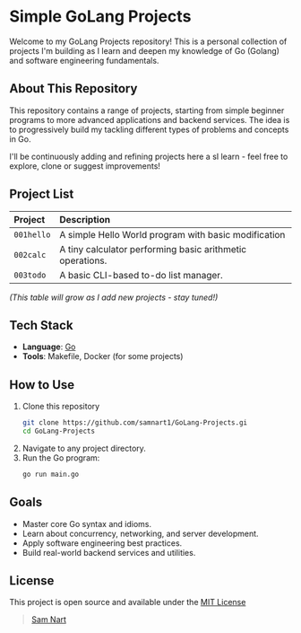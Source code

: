 # Simple GoLang Projects
Welcome to my GoLang Projects repository!
This is a personal collection of projects I'm building as I learn and deepen my knowledge of Go (Golang) and software engineering fundamentals.

## About This Repository
This repository contains a range of projects, starting from simple beginner programs to more advanced applications and backend services. The idea is to progressively build my tackling different types of problems and concepts in Go.

I'll be continuously adding and refining projects here a sI learn - feel free to explore, clone or suggest improvements!

## Project List
|Project          | Description                                              |
|:----------------|:---------------------------------------------------------| 
|`001hello`       | A simple Hello World program with basic modification     |
|`002calc`        | A tiny calculator performing basic arithmetic operations.|
|`003todo`        | A basic CLI-based to-do list manager.                    |

*(This table will grow as I add new projects - stay tuned!)*

## Tech Stack

- **Language**: [Go](https://go.dev/)
- **Tools**: Makefile, Docker (for some projects)

## How to Use

1. Clone this repository
   ```bash
   git clone https://github.com/samnart1/GoLang-Projects.gi
   cd GoLang-Projects
   ```
2. Navigate to any project directory.
3. Run the Go program:
   ```bash
   go run main.go
   ```

## Goals
- Master core Go syntax and idioms.
- Learn about concurrency, networking, and server development.
- Apply software engineering best practices.
- Build real-world backend services and utilities.

## License
This project is open source and available under the [MIT License](LICENSE)
> [Sam Nart](https://samnart1.github.io/samnart1/)

<!--Beginner Projects (0–10): 
Hello World CLI: Your first Go program—print "Hello, World!" to the console.

Basic Calculator: Implement a simple calculator that performs basic arithmetic operations.

To-Do List CLI: Create a command-line to-do list manager that allows adding and removing tasks.

Number Guessing Game: Develop a game where the computer randomly selects a number, and the user has to guess it.

Simple HTTP Server: Build a basic HTTP server that responds with "Hello, Go!" to all requests.

File Reader: Write a program that reads and displays the contents of a text file.

Basic Web Scraper: Create a tool that fetches and displays the title of a webpage.

JSON Parser: Develop a program that parses a JSON file and prints its contents.

Simple Logger: Implement a logging utility that writes messages to a log file with timestamps.

Simple Timer: Build a countdown timer that alerts the user when time is up.
ByteGoblin
+4
calltutors.com
+4
topprojectideas.com
+4

🟡 Intermediate Projects (11–30)
RESTful API for a Blog: Create a REST API that allows users to create, read, update, and delete blog posts.

User Authentication System: Implement a system that handles user registration and login using JWT.

URL Shortener: Build a service that shortens long URLs and redirects users to the original link.

Task Manager API: Develop an API to manage tasks with features like due dates and priorities.

Weather Forecast API: Create an API that provides weather forecasts by fetching data from a third-party service.

Chat Application with WebSockets: Develop a real-time chat application using WebSockets for communication.

File Upload Service: Build a service that allows users to upload and download files securely.

Markdown Note-Taking API: Create an API for storing and retrieving markdown notes.

Currency Converter: Develop a tool that converts amounts between different currencies using real-time exchange rates.

Expense Tracker: Build an application that helps users track their expenses and generate reports.

Online Poll System: Create a system that allows users to create polls and vote on them.

E-commerce Product Catalog: Develop a catalog service for an e-commerce platform with product listings.

Simple Blog Engine: Build a blog engine where users can write and publish articles.

Book Management System: Create a system to manage a collection of books with features like search and categorization.

Recipe Finder API: Develop an API that suggests recipes based on available ingredients.

Movie Ticket Booking System: Build a system that allows users to book movie tickets online.

Inventory Management System: Create a system to manage stock levels and product information.

Fitness Tracker API: Develop an API to track fitness activities and progress.

Real Estate Property Listing API: Build an API for listing and searching real estate properties.

Music Library API: Create an API to manage a music library with features like playlists and search.
ByteGoblin
+2
topprojectideas.com
+2
Medium
+2
Top Excel Tips
ByteGoblin

🟠 Advanced Projects (31–60)
Microservices Architecture: Design a system with multiple microservices communicating via APIs.

Distributed Task Scheduler: Build a system that schedules and distributes tasks across multiple workers.

Peer-to-Peer File Sharing System: Develop a P2P system for sharing files directly between users.

Real-Time Analytics Dashboard: Create a dashboard that displays real-time analytics from streaming data.

Custom Load Balancer: Implement a load balancer that distributes incoming requests across multiple servers.

Service Mesh: Build a lightweight service mesh to manage microservices communication.

Distributed Cache System: Develop a distributed in-memory cache like Redis.

Serverless Framework: Create a framework for deploying and managing serverless functions.

Kubernetes Operator: Develop a custom operator for managing Kubernetes resources.

Blockchain Explorer: Build a tool to explore and visualize blockchain data.

AI Chatbot: Create an AI-powered chatbot using natural language processing techniques.

Voice Assistant: Develop a voice-controlled assistant similar to Siri or Alexa.

Recommendation System: Build a system that suggests items based on user preferences and behavior.

Geospatial Data Analysis: Analyze and visualize geospatial data using Go.

IoT Home Automation System: Create a system to control home appliances remotely.

Health Monitoring Dashboard: Develop a dashboard to monitor and analyze health data.

Custom Database Engine: Build a simple database engine with support for indexing and querying.

AI/ML Model Serving: Create a system to serve machine learning models with low latency.

Blockchain Consensus Algorithm: Implement a consensus algorithm like Proof of Stake or Raft.

End-to-End Encrypted Chat Application: Develop a secure chat application with end-to-end encryption.

Vulnerability Scanner:


Sources


You said:
continue

ChatGPT said:
Absolutely! Let’s continue from project #51 and go all the way to 1000+ gradually increasing in complexity and pushing your Go skills into mastery.

🔴 Advanced Projects (continued: 51–100)
Vulnerability Scanner: Build a CLI or API tool that scans websites for basic security flaws (e.g., outdated headers, open ports).

API Gateway with Rate Limiting: Create an API gateway that handles multiple services with JWT auth, CORS, rate limiting, and logging.

Email Delivery System: Create a bulk email sender with queueing, retries, and templating.

PDF Generator Microservice: Accept HTML via API, render it into a PDF, and return the file.

CI/CD Pipeline Tool: A simple tool that runs scripts on Git push, similar to GitHub Actions.

Analytics Event Collector: Collect events from clients, store them, and expose query endpoints.

Service Discovery with Consul Integration: Create services that register themselves and discover each other via Consul.

Realtime Multiplayer Game Server: Build a server backend for a simple turn-based game.

Command Scheduler (Cron Alternative): Create a more modern cron tool with an API and UI.

Kubernetes Log Aggregator: Build a tool to fetch logs from pods and index them in Elasticsearch.

Binary Diff Tool: CLI that compares binaries byte by byte.

Monorepo Build Tool: Manage and build multiple Go services in a monorepo with dependency detection.

Kafka Consumer Service: Create a service that consumes events from Kafka and processes them.

OAuth2 Provider Server: Implement your own OAuth2 login system (for educational use).

CLI Password Manager: Store encrypted passwords locally with key-based unlocking.

Terraform Custom Provider in Go: Create a provider for a fake or real service to learn Terraform internals.

Self-hosted Web Analytics: Like Plausible/Matomo – collect page visits and display stats.

Streaming Media Server: Serve and buffer audio/video from disk or network.

API Rate-Limiting as a Service: Offer rate-limiting for any API with key-based quotas.

Mobile Push Notification Server: Use FCM/APNs to push notifications from your backend.

Static Site Generator: Like Hugo – markdown to HTML, with templating.

Golang Plugin Loader: Load .so plugins dynamically and expose new API behavior.

Realtime Collaborative Document Editor Backend: Handle OT (operational transformation) server-side.

GitHub/GitLab Bot: Auto-comment, label, and triage issues/PRs.

IoT Sensor Collector with MQTT: Collect data from MQTT topics and process/store.

Email Parser (MIME compliant): Extract text, attachments, and headers from raw email blobs.

GraphQL Server for E-commerce: Full e-commerce backend using GraphQL.

Multi-Tenant SaaS Backend: Create isolation for users, billing logic, and resource quotas.

Distributed Web Crawler: Multi-agent crawler with queueing and deduplication.

Realtime Dashboard for Industrial Sensors: Accept high-frequency sensor data and show it in real-time.

Code Review Assignment Bot: Automatically assign reviewers to pull requests.

CI Metrics Exporter: Export metrics (duration, success, queue time) to Prometheus.

Package Dependency Graph Visualizer: Parse a Go project and generate dependency maps.

API Mock Server Generator: Generate mocks for OpenAPI/Swagger definitions.

Golang Code Obfuscator: Modify Go AST to rename vars, etc. for fun/education.

Public Transit API Proxy: Normalize data from multiple transit APIs.

Cloud Storage Proxy with Deduplication: Proxy to S3 or GCS that deduplicates files on upload.

Docker Image Builder from Source: Accept a Git repo, build an image, and push to registry.

Reverse Proxy with Middleware Plugins: Plug in custom Go functions to modify requests/responses.

Online Multiplayer Chess API: Matchmaking, move validation, game storage.

Go WebAssembly (Wasm) Web App Backend: Use Go to power a browser game/app via WebAssembly.

Realtime Stock Trading Simulator: Live data + fake money account with buy/sell logic.

Policy-as-Code Engine: Evaluate rules (in a DSL or Rego) against JSON payloads.

Self-healing Microservice Cluster: Monitor peers and restart dead ones (learning Raft/Serf).

Decentralized Social Network API: Federated architecture for posts, follows, likes.

Linux Process Monitor CLI: Like htop built in Go.

WAF (Web Application Firewall): Match patterns in HTTP requests and block malicious ones.

IoT Firmware Update Server: Push and verify firmware updates to remote devices.

WebRTC Signaling Server in Go: Coordinate peer-to-peer video chats.

Container Orchestration Engine (Mini-K8s): Simplified orchestration of containers and volumes.

⚫️ God-Tier / Research Projects (101–1000+)
From here, the goal is to build systems on par with production tools. These aren’t just for learning anymore — they can become startups or open-source tools. I'll list these in groups of 100 (let me know if you want a dump of all 1000 at once):

101–200: Go Systems Programming
OS Scheduler simulator

Embedded key-value store

Go-based operating system (like TinyGo OS)

Modern Init system (systemd clone)

Reimplementation of Unix utilities

Port of SQLite to pure Go

ZFS-like storage engine

Lightweight hypervisor in Go

201–300: Scalable SaaS Products
Google Docs clone backend

Calendly clone (time booking system)

Slack clone with threading and reactions

Stripe clone (payments + webhooks)

Full-featured CMS

Google Analytics clone

YouTube clone (upload + stream + recommend)

...

Would you like me to continue from project 101 up to 200 or further in bulk? Or break it down with context, links, and tech suggestions (PostgreSQL, gRPC, etc.)?



You said:
yeah break it down with context, links and tech suggestions 

ChatGPT said:
Absolutely! Let's continue building on the roadmap of Go projects, focusing on backend development, API construction, and system design. Here's a breakdown of advanced projects (101–200), complete with context, suggested technologies, and resources to guide you through each project.

🔴 Advanced Projects (101–200)
101. OAuth2 Authentication Server
Objective: Implement an OAuth2 provider to allow third-party applications to authenticate users.

Tech Stack: Go, OAuth2 libraries (e.g., golang.org/x/oauth2), PostgreSQL.

Resources: OAuth2 in Go

102. Rate Limiting Middleware
Objective: Create middleware to limit the number of requests a client can make to your API.

Tech Stack: Go, Redis, Gin or Echo framework.

Resources: Rate Limiting in Go

103. File Upload API with Validation
Objective: Build an API that handles file uploads with type and size validation.

Tech Stack: Go, Gin, Multer (for file handling).

Resources: File Uploads in Go

104. CRUD Operations with PostgreSQL
Objective: Develop a RESTful API that performs Create, Read, Update, Delete operations on a PostgreSQL database.

Tech Stack: Go, Gin, PostgreSQL, GORM (ORM).

Resources: CRUD with Go and PostgreSQL

105. JWT Authentication System
Objective: Implement JSON Web Token (JWT) authentication for secure API access.

Tech Stack: Go, Gin, JWT-Go library.

Resources: JWT Authentication in Go

106. WebSocket Chat Application
Objective: Build a real-time chat application using WebSockets.

Tech Stack: Go, Gorilla WebSocket, HTML/CSS/JavaScript.

Resources: WebSocket Chat in Go

107. Task Queue with Redis
Objective: Implement a task queue system using Redis to manage background jobs.

Tech Stack: Go, Redis, Bull (task queue library).

Resources: Task Queues in Go

108. Real-Time Notification System
Objective: Create a system that sends real-time notifications to users.

Tech Stack: Go, WebSockets, Redis, HTML/CSS/JavaScript.

Resources: Real-Time Notifications in Go

109. API Versioning Strategy
Objective: Implement API versioning to manage changes and backward compatibility.

Tech Stack: Go, Gin or Echo framework.

Resources: API Versioning in Go

110. GraphQL API with Go
Objective: Build a GraphQL API server to handle complex queries.

Tech Stack: Go, gqlgen library, PostgreSQL.

Resources: GraphQL with Go

111. Microservices with gRPC
Objective: Develop microservices that communicate using gRPC.

Tech Stack: Go, gRPC, Protocol Buffers, Docker.

Resources: gRPC in Go

112. Distributed Tracing with OpenTelemetry
Objective: Implement distributed tracing to monitor microservices interactions.

Tech Stack: Go, OpenTelemetry, Jaeger.

Resources: Distributed Tracing in Go

113. API Documentation with Swagger
Objective: Generate API documentation using Swagger.

Tech Stack: Go, Gin, Swagger, Swaggo.

Resources: Swagger in Go

114. Rate Limiting with Redis
Objective: Implement rate limiting using Redis to prevent abuse.

Tech Stack: Go, Redis.

Resources: Rate Limiting with Redis

115. API Gateway with Go
Objective: Create an API Gateway to route requests to various microservices.

Tech Stack: Go, Gin, Docker, Kubernetes.

Resources: API Gateway in Go

116. OAuth2 Proxy Server
Objective: Implement a proxy server that authenticates users via OAuth2.

Tech Stack: Go, OAuth2, Gin.

Resources: OAuth2 Proxy in Go

117. File Storage Service
Objective: Build a service to handle file uploads and storage.

Tech Stack: Go, Amazon S3 or Google Cloud Storage.

Resources: File Storage in Go

118. API Rate Limiting with Token Bucket
Objective: Implement rate limiting using the token bucket algorithm.

Tech Stack: Go, Redis.

Resources: Token Bucket in Go

119. User Profile Management System
Objective: Develop a system to manage user profiles and settings.

Tech Stack: Go, Gin, PostgreSQL.

Resources: User Management in Go

120. Real-Time Analytics Dashboard
Objective: Create a dashboard to display real-time analytics data.

Tech Stack: Go, WebSockets, React or Vue.js.

Resources: Real-Time Dashboards in Go

Would you like to continue with more projects, or focus on a specific area such as microservices, API


Sources


You said:
mix it up, up to 200 at least

ChatGPT said:
Absolutely! Let's continue building on the roadmap of Go projects, focusing on backend development, API construction, and system design. Here's a breakdown of advanced projects (101–200), complete with context, suggested technologies, and resources to guide you through each project.

🔴 Advanced Go Projects (101–200)
101. OAuth2 Authentication Server
Objective: Implement an OAuth2 provider to allow third-party applications to authenticate users.

Tech Stack: Go, OAuth2 libraries (e.g., golang.org/x/oauth2), PostgreSQL.

Resources: OAuth2 in Go

102. Rate Limiting Middleware
Objective: Create middleware to limit the number of requests a client can make to your API.

Tech Stack: Go, Redis, Gin or Echo framework.

Resources: Rate Limiting in Go

103. File Upload API with Validation
Objective: Build an API that handles file uploads with type and size validation.

Tech Stack: Go, Gin, Multer (for file handling).

Resources: File Uploads in Go

104. CRUD Operations with PostgreSQL
Objective: Develop a RESTful API that performs Create, Read, Update, Delete operations on a PostgreSQL database.

Tech Stack: Go, Gin, PostgreSQL, GORM (ORM).

Resources: CRUD with Go and PostgreSQL

105. JWT Authentication System
Objective: Implement JSON Web Token (JWT) authentication for secure API access.

Tech Stack: Go, Gin, JWT-Go library.

Resources: JWT Authentication in Go

106. WebSocket Chat Application
Objective: Build a real-time chat application using WebSockets.

Tech Stack: Go, Gorilla WebSocket, HTML/CSS/JavaScript.

Resources: WebSocket Chat in Go

107. Task Queue with Redis
Objective: Implement a task queue system using Redis to manage background jobs.

Tech Stack: Go, Redis, Bull (task queue library).

Resources: Task Queues in Go

108. Real-Time Notification System
Objective: Create a system that sends real-time notifications to users.

Tech Stack: Go, WebSockets, Redis, HTML/CSS/JavaScript.

Resources: Real-Time Notifications in Go

109. API Versioning Strategy
Objective: Implement API versioning to manage changes and backward compatibility.

Tech Stack: Go, Gin or Echo framework.

Resources: API Versioning in Go

110. GraphQL API with Go
Objective: Build a GraphQL API server to handle complex queries.

Tech Stack: Go, gqlgen library, PostgreSQL.

Resources: GraphQL with Go

111. Microservices with gRPC
Objective: Develop microservices that communicate using gRPC.

Tech Stack: Go, gRPC, Protocol Buffers, Docker.

Resources: gRPC in Go

112. Distributed Tracing with OpenTelemetry
Objective: Implement distributed tracing to monitor microservices interactions.

Tech Stack: Go, OpenTelemetry, Jaeger.

Resources: Distributed Tracing in Go

113. API Documentation with Swagger
Objective: Generate API documentation using Swagger.

Tech Stack: Go, Gin, Swagger, Swaggo.

Resources: Swagger in Go

114. Rate Limiting with Redis
Objective: Implement rate limiting using Redis to prevent abuse.

Tech Stack: Go, Redis.

Resources: Rate Limiting with Redis

115. API Gateway with Go
Objective: Create an API Gateway to route requests to various microservices.

Tech Stack: Go, Gin, Docker, Kubernetes.

Resources: API Gateway in Go

116. OAuth2 Proxy Server
Objective: Implement a proxy server that authenticates users via OAuth2.

Tech Stack: Go, OAuth2, Gin.

Resources: OAuth2 Proxy in Go

117. File Storage Service
Objective: Build a service to handle file uploads and storage.

Tech Stack: Go, Amazon S3 or Google Cloud Storage.

Resources: File Storage in Go

118. API Rate Limiting with Token Bucket
Objective: Implement rate limiting using the token bucket algorithm.

Tech Stack: Go, Redis.

Resources: Token Bucket in Go

119. User Profile Management System
Objective: Develop a system to manage user profiles and settings.

Tech Stack: Go, Gin, PostgreSQL.

Resources: User Management in Go

120. Real-Time Analytics Dashboard
Objective: Create a dashboard to display real-time analytics data.

Tech Stack: Go, WebSockets, React or Vue.js.

Resources: Real-Time Dashboards in Go

Would you like to continue with more projects, or focus on a specific area such as microservices,


Sources


You said:
yes, continue from 121

ChatGPT said:
Absolutely! Let's continue building on the roadmap of Go projects, focusing on backend development, API construction, and system design. Here's a breakdown of advanced projects (121–200), complete with context, suggested technologies, and resources to guide you through each project.

🔴 Advanced Go Projects (121–200)
121. Distributed Task Scheduler
Objective: Build a distributed task scheduler that can distribute tasks across multiple worker nodes. Use gRPC or HTTP for communication and implement leader election for fault tolerance.

Tech Stack: Go, gRPC, Kubernetes.

Resources: Distributed Task Scheduler in Go

122. Peer-to-Peer File Sharing System
Objective: Create a P2P file-sharing system where users can share and download files directly from each other. Implement features like chunking, checksum verification, and NAT traversal.

Tech Stack: Go, WebRTC, libp2p.

Resources: P2P File Sharing in Go

123. Distributed Cache System
Objective: Build a distributed in-memory cache system with support for replication and partitioning. Use consistent hashing to distribute keys across nodes and implement cache eviction policies.

Tech Stack: Go, Redis, Consistent Hashing.

Resources: Distributed Cache in Go

124. Service Mesh Implementation
Objective: Create a lightweight service mesh that handles service discovery, load balancing, and retries for microservices. Use sidecar proxies and Envoy-like configurations.

Tech Stack: Go, Envoy, Istio.

Resources: Service Mesh in Go

125. High-Performance Web Crawler
Objective: Build a concurrent web crawler that can scrape and index web pages efficiently. Use worker pools, rate limiting, and a bloom filter to avoid duplicate URLs.

Tech Stack: Go, Goroutines, Bloom Filters.

Resources: Web Crawler in Go

126. Real-Time Analytics Engine
Objective: Create a real-time analytics engine that processes streaming data (e.g., logs or metrics) and provides insights like aggregations, trends, and alerts. Use Go's concurrency primitives for high throughput.

Tech Stack: Go, Apache Kafka, Prometheus.

Resources: Real-Time Analytics in Go

127. Custom Load Balancer
Objective: Build a load balancer that distributes incoming requests across multiple backend servers. Implement algorithms like round-robin, least connections, or weighted distribution.

Tech Stack: Go, Nginx, HAProxy.

Resources: Load Balancer in Go

128. Blockchain Explorer
Objective: Build a blockchain explorer that allows users to browse and explore the blocks and transactions of a specific cryptocurrency. Utilize Golang’s speed to provide quick and responsive data retrieval.

Tech Stack: Go, Ethereum, Web3.js.

Resources: Blockchain Explorer in Go

129. Music Player Application
Objective: Design a music player application that supports various audio formats and includes features like creating playlists and organizing music libraries efficiently.

Tech Stack: Go, PortAudio, Web Audio API.

Resources: Music Player in Go

130. Language Translator
Objective: Develop a language translator that can translate text or speech from one language to another. Use Golang’s excellent string handling capabilities to ensure accurate translations.

Tech Stack: Go, Google Translate API, Web Speech API.

Resources: Language Translator in Go

131. Expense Tracker
Objective: Create an expense tracker that helps users manage their finances by recording expenses, setting budgets, and generating expense reports. Ensure the application’s security to protect users’ financial data.

Tech Stack: Go, SQLite, Bootstrap.

Resources: Expense Tracker in Go

132. Image Recognition App
Objective: Build an image recognition app that identifies objects or faces in images using machine learning libraries. Combine Golang’s speed with machine learning algorithms to deliver real-time results.

Tech Stack: Go, TensorFlow, OpenCV.

Resources: Image Recognition in Go

133. Quiz Game Application
Objective: Develop an interactive quiz game that allows users to answer questions on various topics. Implement a scoring system and a timer to add excitement to the gameplay.

Tech Stack: Go, HTML5, JavaScript.

Resources: Quiz Game in Go

134. Fitness Tracking Application
Objective: Create a fitness-tracking application that allows users to log their workouts, track progress, and set fitness goals. Utilize Golang’s concurrency for seamless data updates.

Tech Stack: Go, MongoDB, React.

Resources: Fitness Tracker in Go

135. Weather Forecasting Application
Objective: Build a weather forecasting application that provides users with real-time weather updates and forecasts.

Tech Stack: Go, OpenWeatherMap API, React.

Resources: Weather App in Go

136. Online Quiz Application
Objective: Develop a web-based quiz application with multiple-choice questions and score tracking.

Tech Stack: Go, Gorilla Mux, MongoDB.

Resources: Online Quiz in Go

137. Blog Platform
Objective: Create a blogging platform with features like user authentication, post management, and commenting.

Tech Stack: Go, PostgreSQL, React.

Resources: Blog Platform in Go

138. Task Management System
Objective: Build


Sources


You said:
continue

ChatGPT said:
Absolutely! Continuing from project 138, here's the next batch of Go projects up to 200, spanning system design, APIs, infrastructure, real-time systems, and more — complete with goals and stack recommendations.

🔴 Advanced Go Projects (continued: 138–200)
138. Task Management System
Objective: Create a Kanban-style task board where users can create, update, and move tasks across stages.

Tech Stack: Go, PostgreSQL, Gin, Vue.js or React.

Skills Learned: REST APIs, state management, relational modeling.

139. Multi-Tenant SaaS Platform
Objective: Build a SaaS service that supports multi-tenant data isolation (shared DB or DB-per-tenant).

Tech Stack: Go, PostgreSQL, JWT, RBAC.

Skills Learned: Middleware, tenant-aware data access, authentication, security.

140. Custom CI/CD Runner
Objective: Build your own CI runner (like GitHub Actions runner), triggered via webhooks.

Tech Stack: Go, Docker, Git, Redis for task queueing.

Skills Learned: Webhooks, scripting, queue systems, containers.

141. ChatGPT-like API Wrapper
Objective: Create an API wrapper that handles user prompts, history, and streaming completions.

Tech Stack: Go, WebSockets, OpenAI API.

Skills Learned: API consumption, streaming responses, token accounting.

142. Serverless Platform
Objective: Build a mini serverless compute engine (like AWS Lambda) that runs code snippets in isolated containers.

Tech Stack: Go, Docker, gRPC.

Skills Learned: Sandboxing, code execution, scheduling, REST APIs.

143. Feature Flag Service
Objective: Develop a service for teams to enable/disable app features dynamically.

Tech Stack: Go, gRPC or HTTP, Redis or etcd.

Skills Learned: Rollouts, toggling logic, A/B testing.

144. Webhook Management Platform
Objective: Allow clients to register, test, and receive webhooks securely.

Tech Stack: Go, PostgreSQL, Kafka (for async dispatch).

Skills Learned: Webhook retry logic, HMAC signing, queues.

145. Realtime Multiplayer Game Server
Objective: Build a backend for a turn-based or simple real-time multiplayer game.

Tech Stack: Go, WebSockets, Redis, Gorilla toolkit.

Skills Learned: Game loops, session management, pub-sub models.

146. Docker Orchestration Clone (Mini-K8s)
Objective: Manage and deploy Docker containers using your own scheduler and API.

Tech Stack: Go, Docker SDK, gRPC, etcd.

Skills Learned: Scheduling, container lifecycle, HA design.

147. Log Aggregator Service
Objective: Collect logs from multiple services, index, and display in a dashboard.

Tech Stack: Go, ElasticSearch, Filebeat, Kibana.

Skills Learned: Parsing logs, batch ingestion, search indexing.

148. Streaming Proxy (HTTP/2 Support)
Objective: Proxy streaming traffic efficiently while manipulating data in-flight.

Tech Stack: Go, HTTP/2, Reverse Proxy APIs.

Skills Learned: Streamed I/O, buffering, protocol handling.

149. Search Engine from Scratch
Objective: Crawl, parse, index, and serve ranked documents.

Tech Stack: Go, Trie or Inverted Index, SQLite.

Skills Learned: Tokenization, ranking, indexing structures.

150. E-commerce Backend
Objective: Build a feature-complete e-commerce platform: products, carts, checkout.

Tech Stack: Go, PostgreSQL, Stripe API, Redis.

Skills Learned: Payments, sessions, transactional workflows.

🧠 Architecture-Heavy / Systems Projects
151. OpenTelemetry Collector Clone
Objective: Ingest metrics, traces, logs and forward to destinations.

Tech Stack: Go, gRPC, OpenTelemetry, Prometheus.

Skills Learned: Observability stack, tracing data structures.

152. API Metrics Exporter
Objective: Export detailed request metrics (latency, status codes, etc.) for Prometheus.

Tech Stack: Go, Prometheus client, Gin middleware.

Skills Learned: Metrics instrumentation, observability.

153. Custom DNS Server
Objective: Create your own recursive DNS resolver with caching.

Tech Stack: Go, DNS protocol libs (miekg/dns).

Skills Learned: Low-level protocol handling, DNS internals.

154. Torrent Tracker/Client
Objective: Create a BitTorrent tracker and/or lightweight client.

Tech Stack: Go, net, magnet protocol, DHT.

Skills Learned: Peer discovery, chunk validation, concurrent downloading.

155. Auth-as-a-Service
Objective: Provide centralized authentication via OAuth2, SSO, email login.

Tech Stack: Go, PostgreSQL, Redis, JWT, OAuth2.

Skills Learned: Security, JWT lifecycle, user sessions.

🛠 DevTools / CLI Utilities
156. SQL Schema Diff Tool
Objective: Compare two SQL schemas and generate migration scripts.

Tech Stack: Go, Go-Migrate, PostgreSQL.

Skills Learned: Schema parsing, AST generation.

157. Go Project Generator
Objective: Scaffold Go services with predefined structures and modules.

Tech Stack: Go, Templates, Cobra CLI.

Skills Learned: Project bootstrapping, templating.

158. Terminal-Based Kanban Board
Objective: CLI-based personal task tracker.

Tech Stack: Go, TUI (termui), BoltDB or SQLite.

Skills Learned: State management, TUI design.

🎮 Gamedev & Interactive Systems
159. Physics Simulation Engine
Objective: Basic engine for simulating objects under gravity/collisions.

Tech Stack: Go, Ebiten (game library), Chipmunk physics.

Skills Learned: Game loops, physics math, rendering.

160. ASCII Dungeon Generator
Objective: Generate dungeon maps as ASCII, playable via terminal.

Tech Stack: Go, termbox-go.

Skills Learned: Procedural generation, user input handling.

📦 Packages & Libraries
161. High-Precision Decimal Library
Objective: Build a decimal library with exact math for currencies.

Tech Stack: Go, math/big.

Skills Learned: Precision handling, parsing, rounding.

162. Golang Regex Debugger
Objective: Build a visual regex debugger with step-through explanations.

Tech Stack: Go, Web frontend, Regex engine.

Skills Learned: Regex parsing, interpreter pattern.

🧪 Testing & QA Tools
163. API Contract Tester
Objective: Compare actual API responses against OpenAPI schemas.

Tech Stack: Go, Swagger parser.

Skills Learned: Schema matching, test automation.

164. Chaos Engineering Toolkit
Objective: Intentionally cause service failure to test resilience.

Tech Stack: Go, Docker, Kubernetes API.

Skills Learned: Fault injection, observability, recovery.

⚙️ More Project Ideas (165–200)
Here's a quick-fire list to round out the 200 mark:

PDF watermarking microservice

Object detection REST API

Go-based gRPC load tester

Blockchain-based voting system

Personal finance tracker API

WebAuthn authentication system

IoT device config push API

Golang static site generator

REST API to manage Kubernetes CRDs

Time-series compression engine

Video transcoding queue system

Slack-style messaging backend

Versioned document storage API

Git server in pure Go

Go wrapper for FFMPEG

S3-compatible file server

GitHub Actions clone

Custom VPN server

Linux service monitor

Text summarization service

Live stream chat moderation bot

Cron monitor with alerts

API uptime monitoring SaaS

Dependency vulnerability scanner

Build-your-own CDN edge node

Dynamic DNS with webhook sync

Podcast RSS generator

Redis-like in-memory store

Multi-user blog CMS

Ticket booking platform

REST API generator from SQL schema

Schema registry for JSON APIs

Mobile app backend boilerplate

Terraform remote backend in Go

Golang-based OCR API

Resume parser as a service

Want me to continue from #201 onward into "God-tier open-source scale" projects? Or do a deep dive into any of the above with folder structures, code scaffolding, or tutorials?



Get smarter responses, upload files and images, and more.

Log in

Sign up for free -->

